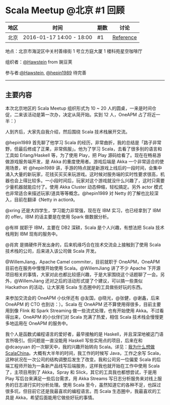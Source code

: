 # Scala Meetup @北京 #1 回顾

|地区|时间|期数|讨论|
|---|---|----|---|
|北京|2016-01-17 14:00 - 18:00|#1|[Reference](https://github.com/scalacn/scala-meetup/issues/1)|

地点：北京市海淀区中关村善缘街 1 号立方庭大厦 1 楼科苑星空咖啡厅

组织者：[@Hawstein](https://github.com/Hawstein) from 豌豆荚

参与者:[@Hawstein](https://github.com/Hawstein),
      [@hepin1989](https://github.com/hepin1989)
      待完善

-----

## 主要内容

本次北京地区的 Scala Meetup 组织形式为 10 ~ 20 人的圆桌，一来是时间仓促，二来该活动是第一次办，决定从简开始。实到 12 人，OneAPM 占了将近一半：）

人到齐后，大家先自我介绍，然后围绕 Scala 技术栈展开交流。

@hepin1989 首先聊了他学习 Scala 的经历，非常曲折，我的总结是「路子非常野，但最后修成了正果，非常佩服」。他为了学习 Scala，去看了很多别的语言和工具如 Erlang/Haskell 等，为了使用 Play，把 Play 源码给看了。现在在畅易游做游戏服务端开发，是 Akka 的重度使用者。游戏后端是 Akka 一个非常适合的使用场景，听 @hepin1989 讲，手游的特点就是新游戏上线后的一段时间，会集中涌入大量的新玩家，花钱买买买来玩游戏。这时候对服务端的实时性要求很高，机器也会上得比较多。一小段时间后，玩家对这个游戏就没什么兴趣了，这时只需要少量机器就能应付了。使用 Akka Cluster 动态伸缩，轻松搞定。另外 actor 模式也非常适合来描述玩家/道具等等概念。@hepin1989 对 Netty 的了解也比较深入，目前在翻译《Netty in action》。

@xring 还是大四学生，学习能力非常强，现在在 IBM 实习，也已经拿到了 IBM 的 offer。IBM 的话主要是在使用 Spark 做数据分析。

@有祥 就职于 IBM，主要在 DB2 深耕，Scala 是个人兴趣，有想法把 Scala 技术栈用到 IBM 现有的服务中。

@肖宾 是搞硬件开发出身的，后来机缘巧合在技术交流会上接触到了使用 Scala 技术栈的公司，后来进入该公司做 Scala 开发。

@WillemJiang，Apache Camel commiter，目前就职于 OneAPM，OneAPM 目前也在服务中慢慢开始使用 Scala。@WillemJiang 讲了不少 Apache 下开源项目相关的事情，大家对此也都比较感兴趣，于是大家围绕这个话题聊了一会。另外，@WillemJiang 还对之后的活动形式提了个建议，可以搞一些类似 Hackathon 的活动，让大家用 Scala 生态圈中的工具做些好玩的东西。

来参加交流会的 OneAPM 小伙伴还有 @友国，@晓光，@张健，@谢鑫，后来 OneAPM 的 CTO 也到访：）。Scala 在 OneAPM 还不算使用得很多，目前主要用到像 Flink 和 Spark Streaming 做一些流式处理，也有开始使用 Akka。不过看得出来，OneAPM 的小伙伴们对 Scala 充满了热爱，相信 Scala 技术栈会慢慢更多地运用在 OneAPM 的服务中。

我个人是函数式编程语言的爱好者，最早接触的是 Haskell，并且深深地被这门语言所吸引。但问题是一直没能用 Haskell 写些实用点的项目，后来在和 @dcaoyuan 的一次聊天中，我的兴趣开始转向 Scala。详见：[我为什么想做 ScalaChina](http://scalachina.org/topic/54fdede715c4020608a15299)。大概有大半年的时间，我工作的时候写 Java，工作之余写 Scala，这种状况在一次公司的结构调整后发生了改变。我和公司另一位偏爱 Scala 的后端工程师开始为一条新产品线写后端服务，这样我也就开始在工作中使用 Scala 了，主项目用到了 Akka，Spray 和 Slick，其它的工具我也都想尝试，于是用 Play 写后台来满足一些后台需求，用 Akka Streams 写日志分析服务来对线上服务的日志进行实时分析处理。使用 Scala 至今，虽然知道它的各种不足，也踩过很多坑，但目前它还是我最喜欢的编程语言。而 Scala 生态圈中，我最喜欢的工具是 Akka，希望后面能用它做些好玩的事情。

